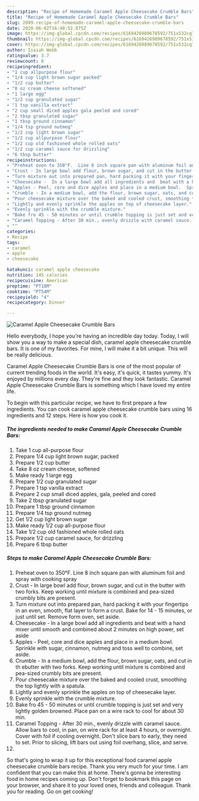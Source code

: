 ```yaml
---
description: "Recipe of Homemade Caramel Apple Cheesecake Crumble Bars"
title: "Recipe of Homemade Caramel Apple Cheesecake Crumble Bars"
slug: 2099-recipe-of-homemade-caramel-apple-cheesecake-crumble-bars
date: 2020-06-02T16:40:52.875Z
image: https://img-global.cpcdn.com/recipes/6169426989678592/751x532cq70/caramel-apple-cheesecake-crumble-bars-recipe-main-photo.jpg
thumbnail: https://img-global.cpcdn.com/recipes/6169426989678592/751x532cq70/caramel-apple-cheesecake-crumble-bars-recipe-main-photo.jpg
cover: https://img-global.cpcdn.com/recipes/6169426989678592/751x532cq70/caramel-apple-cheesecake-crumble-bars-recipe-main-photo.jpg
author: Isaiah Webb
ratingvalue: 3.7
reviewcount: 8
recipeingredient:
- "1 cup allpurpose flour"
- "1/4 cup light brown sugar packed"
- "1/2 cup butter"
- "8 oz cream cheese softened"
- "1 large egg"
- "1/2 cup granulated sugar"
- "1 tsp vanilla extract"
- "2 cup small diced apples gala peeled and cored"
- "2 tbsp granulated sugar"
- "1 tbsp ground cinnamon"
- "1/4 tsp ground nutmeg"
- "1/2 cup light brown sugar"
- "1/2 cup allpurpose flour"
- "1/2 cup old fashioned whole rolled oats"
- "1/2 cup caramel sauce for drizzling"
- "6 tbsp butter"
recipeinstructions:
- "Preheat oven to 350°F.  Line 8 inch square pan with aluminum foil and spray with cooking spray"
- "Crust - In large bowl add flour, brown sugar, and cut in the butter with two forks.  Keep working until mixture is combined and pea-sized crumbly bits are present."
- "Turn mixture out into prepared pan, hard packing it with your fingertips in an even, smooth, flat layer to form a crust.  Bake for 14 - 15 minutes, or just until set.  Remove form oven, set aside."
- "Cheesecake -  In a large bowl add all ingredients and  beat with a hand mixer until smooth and combined about 2 minutes on high power, set aside"
- "Apples - Peel, core and dice apples and place in a medium bowl.  Sprinkle with sugar, cinnamon, nutmeg and toss well to combine, set aside."
- "Crumble - In a medium bowl, add the flour, brown sugar, oats, and cut in th ebutter with two forks.  Keep working until mixture is combined and pea-sized crumbly bits are present."
- "Pour cheesecake mixture over the baked and cooled crust, smoothing the top lightly with a spatula."
- "Lightly and evenly sprinkle the apples on top of cheesecake layer."
- "Evenly sprinkle with the crumble mixture."
- "Bake fro 45 - 50 minutes or until crumble topping is just set and very lightly golden browned.  Place pan on a wire rack to cool for about 30 min."
- "Caramel Topping - After 30 min., evenly drizzle with caramel sauce.  Allow bars to cool, in pan, on wire rack for at least 4 hours, or overnight.  Cover with foil if cooling overnight.  Don&#39;t slice bars to early, they need to set. Prior to slicing, lift bars out using foil overhang, slice, and serve."
- ""
categories:
- Recipe
tags:
- caramel
- apple
- cheesecake

katakunci: caramel apple cheesecake 
nutrition: 145 calories
recipecuisine: American
preptime: "PT18M"
cooktime: "PT54M"
recipeyield: "4"
recipecategory: Dinner

---
```



![Caramel Apple Cheesecake Crumble Bars](https://img-global.cpcdn.com/recipes/6169426989678592/751x532cq70/caramel-apple-cheesecake-crumble-bars-recipe-main-photo.jpg)

Hello everybody, I hope you're having an incredible day today. Today, I will show you a way to make a special dish, caramel apple cheesecake crumble bars. It is one of my favorites. For mine, I will make it a bit unique. This will be really delicious.



Caramel Apple Cheesecake Crumble Bars is one of the most popular of current trending foods in the world. It's easy, it's quick, it tastes yummy. It's enjoyed by millions every day. They're fine and they look fantastic. Caramel Apple Cheesecake Crumble Bars is something which I have loved my entire life.


To begin with this particular recipe, we have to first prepare a few ingredients. You can cook caramel apple cheesecake crumble bars using 16 ingredients and 12 steps. Here is how you cook it.

<!--inarticleads1-->

##### The ingredients needed to make Caramel Apple Cheesecake Crumble Bars:

1. Take 1 cup all-purpose flour
1. Prepare 1/4 cup light brown sugar, packed
1. Prepare 1/2 cup butter
1. Take 8 oz cream cheese, softened
1. Make ready 1 large egg
1. Prepare 1/2 cup granulated sugar
1. Prepare 1 tsp vanilla extract
1. Prepare 2 cup small diced apples, gala, peeled and cored
1. Take 2 tbsp granulated sugar
1. Prepare 1 tbsp ground cinnamon
1. Prepare 1/4 tsp ground nutmeg
1. Get 1/2 cup light brown sugar
1. Make ready 1/2 cup all-purpose flour
1. Take 1/2 cup old fashioned whole rolled oats
1. Prepare 1/2 cup caramel sauce, for drizzling
1. Prepare 6 tbsp butter




<!--inarticleads2-->

##### Steps to make Caramel Apple Cheesecake Crumble Bars:

1. Preheat oven to 350°F.  Line 8 inch square pan with aluminum foil and spray with cooking spray
1. Crust - In large bowl add flour, brown sugar, and cut in the butter with two forks.  Keep working until mixture is combined and pea-sized crumbly bits are present.
1. Turn mixture out into prepared pan, hard packing it with your fingertips in an even, smooth, flat layer to form a crust.  Bake for 14 - 15 minutes, or just until set.  Remove form oven, set aside.
1. Cheesecake -  In a large bowl add all ingredients and  beat with a hand mixer until smooth and combined about 2 minutes on high power, set aside
1. Apples - Peel, core and dice apples and place in a medium bowl.  Sprinkle with sugar, cinnamon, nutmeg and toss well to combine, set aside.
1. Crumble - In a medium bowl, add the flour, brown sugar, oats, and cut in th ebutter with two forks.  Keep working until mixture is combined and pea-sized crumbly bits are present.
1. Pour cheesecake mixture over the baked and cooled crust, smoothing the top lightly with a spatula.
1. Lightly and evenly sprinkle the apples on top of cheesecake layer.
1. Evenly sprinkle with the crumble mixture.
1. Bake fro 45 - 50 minutes or until crumble topping is just set and very lightly golden browned.  Place pan on a wire rack to cool for about 30 min.
1. Caramel Topping - After 30 min., evenly drizzle with caramel sauce.  Allow bars to cool, in pan, on wire rack for at least 4 hours, or overnight.  Cover with foil if cooling overnight.  Don&#39;t slice bars to early, they need to set. Prior to slicing, lift bars out using foil overhang, slice, and serve.
1. 




So that's going to wrap it up for this exceptional food caramel apple cheesecake crumble bars recipe. Thank you very much for your time. I am confident that you can make this at home. There's gonna be interesting food in home recipes coming up. Don't forget to bookmark this page on your browser, and share it to your loved ones, friends and colleague. Thank you for reading. Go on get cooking!
